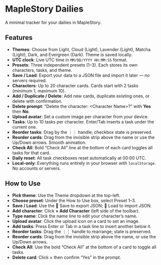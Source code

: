 # MapleStory Dailies

A minimal tracker for your dailies in MapleStory.

## Features

- **Themes**: Choose from Light, Cloud (Light), Lavender (Light), Matcha (Light), Dark, and Evergreen (Dark). Theme is saved locally.
- **UTC clock**: Live UTC time in `MM/DD/YYYY HH:MM:SS` format.
- **Presets**: Three independent presets (1–3). Each stores its own characters, tasks, and theme.
- **Save / Load**: Export your data to a JSON file and import it later — no servers required.
- **Characters**: Up to 20 character cards. Cards start with 2 tasks (minimum 1, maximum 10).
- **Add / Duplicate / Delete**: Add new cards, duplicate existing ones, or delete with confirmation.
- **Delete prompt**: “Delete the character: \<Character Name\>?” with **Yes** then **No**.
- **Upload avatar**: Set a custom image per character from your device.
- **Tasks**: Up to 10 tasks per character. Enter/Tab inserts a task under the current one.
- **Reorder tasks**: Drag by the ⋮⋮ handle; checkbox state is preserved.
- **Reorder cards**: Drag from the invisible strip above the name or use the Up/Down arrows. Smooth animation.
- **Check All**: Bold “Check All” line at the bottom of each card toggles all tasks for that card.
- **Daily reset**: All task checkboxes reset automatically at 00:00 UTC.
- **Local-only**: Everything runs entirely in your browser with `localStorage`. No accounts or servers.

## How to Use

- **Pick theme**: Use the Theme dropdown at the top-left.
- **Choose preset**: Under the How to Use box, select Preset 1–3.
- **Save / Load**: Use the 💾 Save to export JSON; 📂 Load to import JSON.
- **Add character**: Click **+ Add Character** (left side of the toolbar).
- **Type name**: Click the name line to edit your character’s name.
- **Upload avatar**: Click the upload icon on a card to set an image.
- **Add tasks**: Press Enter or Tab in a task line to insert another below it.
- **Reorder tasks**: Drag the ⋮⋮ handle to rearrange; state is preserved.
- **Reorder cards**: Drag from the invisible strip above the name, or use the Up/Down arrows.
- **Check All**: Use the bold “Check All” at the bottom of a card to toggle all tasks.
- **Delete card**: Click × then confirm “Yes” in the prompt.
